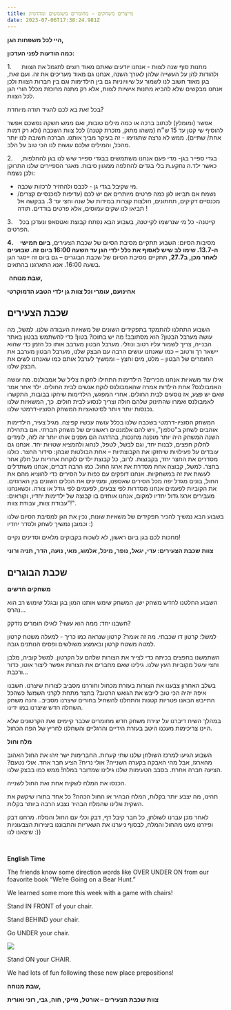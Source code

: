 ```yaml
---
title: מייצרים משחקים - מחומרים משומשים ומהדמיון
date: 2023-07-06T17:38:24.981Z
---
```

**היי לכל משפחות הגן,**

**כמה הודעות לפני העדכון:**

1.      מתנות סוף שנה לצוות - אנחנו יודעים שאתם מאוד רוצים לתגמל את הצוות ולהודות להן על העשייה שלהן לאורך השנה, אנחנו גם מאוד מעריכים את זה. ועם זאת, בגן מאוד חשוב לנו לשמור על שיוויוניות גם בין הילדימות וגם בין חברות הצוות ולכן אנחנו מבקשים שלא להביא מתנות אישיות לצוות, אלא רק מתנה מרוכזת מכלל הורי הגן לכל הצוות. 

בכל זאת בא לכם להגיד תודה מיוחדת? 

אפשר (ומומלץ) לכתוב ברכה או כמה מילים טובות, ואם ממש חשקה נפשכם אפשר להוסיף שי קטן עד 15 ש״ח (משהו מתוק, מזכרת קטנה) לכל צוות השכבה (ולא רק דמות אחת/ שתיים). ממש לא נרצה שתגזימו - זה בעיקר מביך אותנו. הברכה חשובה לנו יותר מהכל, והמילים שלכם עושות לנו הכי טוב על הלב.

2.     בגדי ספייר בגן- מדי פעם אנחנו משתמשים בבגדי ספייר שיש לנו בגן להחלפות, כאשר ילד.ה נתקע.ת בלי בגדים להחלפה ממגוון סיבות. מאגר הספיירים שלנו התרוקן ולכן נשמח: 

* מי שקיבל בגדי גן - לכבס ולהחזיר לרכזות שכבה. 
* נשמח אם תביאו לגן כמה פרטים מיותרים אם יש לכם (עדיפות למכנסיים קצרים/ מכנסיים דקיקים, תחתונים, חולצות קצרות במידות של שנה וחצי עד 3. בבקשה אל תביאו לנו שקים עמוסים, אלא פרטים בודדים. תודה ! 

3.    קייטנה- כל מי שנרשמו לקייטנה, בשבוע הבא נפתח קבוצת ואטסאפ ונעדכן בכל הפרטים.

**4.**    מסיבות הסיום: השבוע תתקיים מסיבת הסיום של שכבת הצעירים, **ביום חמישי ה-13.7. שימו לב שיש לאסוף את כלל ילדי הגן עד השעה 16:00 ביום זה. שבועיים לאחר מכן, ב27.7,** תתקיים מסיבת הסיום של שכבת הבוגרים – גם ביום זה ייסגר הגן בשעה 16:00. אנא התארגנו בהתאים.

 **שבת מנוחה,**

**אחינועם, עומרי וכל צוות גן ילדי הטבע הדמוקרטי**



## **שכבת הצעירים**

השבוע התחלנו להתמקד בתפקידים השונים של משאיות העבודה שלנו. למשל, מה עושה מערבל הבטון? הוא מסתובב! מה יש בתוכו? בטון! כדי להשתמש בבטון באתר הבנייה, צריך לשמור עליו רטוב ונוזלי. מערבל הבטון מערבב אותו כל הזמן כדי שהוא יישאר רך ורטוב – כמו שאנחנו עושים הרבה עם הבצק שלנו, מערבל הבטון מערבב את החומרים של הבטון – מלט, מים וחצץ – וממשיך לערבל אותם כמו שאנחנו לשים את הבצק שלנו.

אילו עוד משאיות אנחנו מכירים? הילדימות התחילו לחקות צליל של אמבולנס. מה עושה האמבולנס? אחת הילדות אמרה שהאמבולנס לוקח אנשים לבית החולים. ילד אחר אמר שאם יש פצע, אז נוסעים לבית החולים. אחרי המפגש, הילדימות שיחקו בבובות, התקשרו לאמבולנס ואמרו שהתינוק שלהם חולה וצריך לנסוע לבית חולים. כך, המשאיות שלנו נכנסות יותר ויותר לסיטואציות המשחק הסוציו-דרמטי שלנו.

המשחק הסוציו-דרמטי בשכבה שלנו בכלל עושה עכשיו קפיצה. מגיל צעיר, הילדימות אוהבים לשחק ב"טלפון", ויש להם אלמנטים ראשוניים של משחק חברתי. אם בתחילת השנה המשחק היה יותר מופנה מחנכות, בהדרגה הם מפנים אותו יותר זה לזה, לומדים לחלוק חפצים, לבנות יחד, וגם לבשל, לטפל, לנהוג ולהמציא שטויות יחד. אנחנו גם עובדים על פעילויות שיחזקו את הקבוצתיות – אחת הבולטות שבהן: סידור החצר. כולנו מסדרים את החצר יחד, בקבוצות. לרוב, כל קבוצת ילדים לוקחת אחריות על חלק אחר בחצר. למשל, קבוצה אחת מסדרת את ארגז החול. כמו הרבה דברים, אנחנו משתדלים לעשות את זה במשחקיות. אנחנו דופקים עם כפות על הסירים כדי להוציא מהם את החול, בונים מגדל יפה מכל הסירים שאספנו, וממיינים את הכלים השונים בין הארגזים. את הקוביות לפעמים אנחנו מסדרות לפי צבעים, לפעמים לפי גודל או צורה. וכשאנחנו מעבירים ארגז גדול יחדיו למקום, אנחנו אוחזים בו קבוצה של ילדימות יחדיו, וקוראים: "עבודת צוות, עבודת צוות!".

בשבוע הבא נמשיך להכיר תפקידים של משאיות שונות, נכין את הגן למסיבת הסיום שלנו וכמובן נמשיך לשחק ולסדר יחדיו :)

מחכות לכם בגן ביום ראשון, לא לשכוח בקבוקים מלאים וסדינים נקיים!

**צוות שכבת הצעירים: עדי, יגאל, נופר, מיכל, אלמוג, מאי, נועה, הדר, תניה ורוני**



## **שכבת הבוגרים**

**משחקים חדשים** 

השבוע החלטנו לחדש משחק ישן. המשחק שימש אותנו המון בגן ובגלל שימוש רב הוא נהרס…  

חשבנו יחד: ממה הוא עשוי? לאילו חומרים נזדקק?

למשל: קרטון דו שכבתי. מה זה אומר? קרטון שנראה כמו כריך - למעלה משטח קרטון למטה משטח קרטון ובאמצע משולשים ופסים הנותנים גובה. 

השתמשנו בחפצים בכיתה כדי לצייר את הצורות שלהם על הקרטון. למשל קוביה, מלבן וחצי עיגול מקוביות העץ שלנו. גילינו שאם מחברים את הצורות אפשר ליצור אוטו, כדור ורכבת… 

בשלב האחרון צבענו את הצורות בעזרת מכחול וחוררנו מסביב לצורות שיצרנו. חשבנו איפה יהיה הכי טוב לייבש את הגואש הרטוב? בחצר מתחת לקרני השמש! כשהכל התייבש הבאנו פטריות קטנות והתחלנו להשחיל בחורים שיצרנו מסביב.. והנה משחק השחלה חדש שיצרנו במו ידינו.  

במהלך השיח דיברנו על יצירת משחק חדש מחומרים שכבר קיימים ואת הקרטונים שלא היינו צריכימות מעכנו היטב בעזרת הידיים והרגליים והשחלנו לחריץ של הפח הכחול. 

**מלח וחול** 

השבוע הגיעו למרכז השולחן שלנו שתי קערות. החברימות ישר זיהו את החול האהוב מהארגז, אבל מהי האבקה בקערה השנייה? אולי נריח? הציע חבר אחד. אולי נטעם? הציעה חברה אחרת. בסבב הטעימות שלנו גילינו שמדובר במלח! ממש כמו בבצק שלנו. 

הכנסו את המלח לשקית אחת ואת החול לשנייה. 

תהינו, מה יצבע יותר בקלות, המלח הבהיר או החול הכהה? כל אחד בתורו שיקשק את השקית וגלינו שהמלח הבהיר נצבע הרבה ביותר בקלות. 

לאחר מכן עברנו לשולחן, כל חבר קיבל דף, דבק וכלי עם החול והמלח. מרחנו דבק ופיזרנו מעט מהחול והמלח, לבסוף ניערנו את השאריות והתבוננו ביצירות הצבעוניות שיצאנו לנו :)) 

  

**English Time**

The friends know some direction words like OVER UNDER ON from our foavorite book “We’re Going on a Bear Hunt.”

We learned some more this week with a game with chairs!

Stand IN FRONT of your chair.

Stand BEHIND your chair. 

Go UNDER your chair.

![](/assets/pics/uploads/under.jpg)

Stand ON your CHAIR.

We had lots of fun following these new place prepositions!

**שבת מנוחה,**

**צוות שכבת הצעירים – אורטל, מייקי, חוה, גבי, רוני ואורית**
